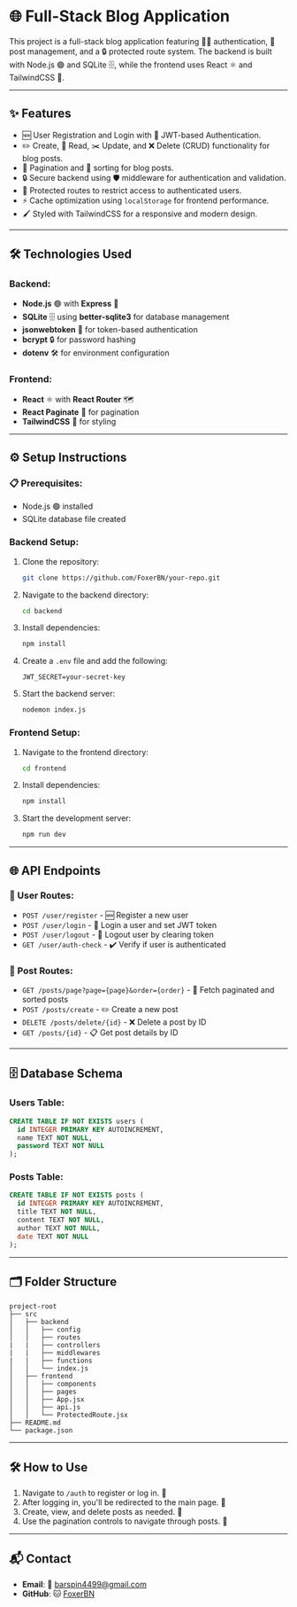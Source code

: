 # 🌐 Full-Stack Blog Application

This project is a full-stack blog application featuring 🧑‍💻 authentication, 📝 post management, and a 🔒 protected route system. The backend is built with Node.js 🟢 and SQLite 🗄️, while the frontend uses React ⚛️ and TailwindCSS 🎨.

---

## ✨ Features

- 🆕 User Registration and Login with 🔑 JWT-based Authentication.
- ✏️ Create, 📖 Read, ✂️ Update, and ❌ Delete (CRUD) functionality for blog posts.
- 📄 Pagination and 🔄 sorting for blog posts.
- 🔒 Secure backend using 🛡️ middleware for authentication and validation.
- 🚪 Protected routes to restrict access to authenticated users.
- ⚡ Cache optimization using `localStorage` for frontend performance.
- 🖌️ Styled with TailwindCSS for a responsive and modern design.

---

## 🛠️ Technologies Used

### Backend:
- **Node.js** 🟢 with **Express** 🚀
- **SQLite** 🗄️ using **better-sqlite3** for database management
- **jsonwebtoken** 🔑 for token-based authentication
- **bcrypt** 🔒 for password hashing
- **dotenv** 🛠️ for environment configuration

### Frontend:
- **React** ⚛️ with **React Router** 🗺️
- **React Paginate** 🔄 for pagination
- **TailwindCSS** 🎨 for styling

---

## ⚙️ Setup Instructions

### 📋 Prerequisites:
- Node.js 🟢 installed
- SQLite database file created

### Backend Setup:

1. Clone the repository:
   ```bash
   git clone https://github.com/FoxerBN/your-repo.git
   ```
2. Navigate to the backend directory:
   ```bash
   cd backend
   ```
3. Install dependencies:
   ```bash
   npm install
   ```
4. Create a `.env` file and add the following:
   ```env
   JWT_SECRET=your-secret-key
   ```
5. Start the backend server:
   ```bash
   nodemon index.js
   ```

### Frontend Setup:

1. Navigate to the frontend directory:
   ```bash
   cd frontend
   ```
2. Install dependencies:
   ```bash
   npm install
   ```
3. Start the development server:
   ```bash
   npm run dev
   ```

---

## 🌐 API Endpoints

### 👤 User Routes:

- `POST /user/register` - 🆕 Register a new user
- `POST /user/login` - 🔑 Login a user and set JWT token
- `POST /user/logout` - 🚪 Logout user by clearing token
- `GET /user/auth-check` - ✔️ Verify if user is authenticated

### 📝 Post Routes:

- `GET /posts/page?page={page}&order={order}` - 📄 Fetch paginated and sorted posts
- `POST /posts/create` - ✏️ Create a new post
- `DELETE /posts/delete/{id}` - ❌ Delete a post by ID
- `GET /posts/{id}` - 📋 Get post details by ID

---

## 🗄️ Database Schema

### Users Table:
```sql
CREATE TABLE IF NOT EXISTS users (
  id INTEGER PRIMARY KEY AUTOINCREMENT,
  name TEXT NOT NULL,
  password TEXT NOT NULL
);
```

### Posts Table:
```sql
CREATE TABLE IF NOT EXISTS posts (
  id INTEGER PRIMARY KEY AUTOINCREMENT,
  title TEXT NOT NULL,
  content TEXT NOT NULL,
  author TEXT NOT NULL,
  date TEXT NOT NULL
);
```

---

## 🗂️ Folder Structure

```
project-root
├── src
│   ├── backend
│   │   ├── config
│   │   ├── routes
|   |   ├── controllers
|   |   ├── middlewares
|   |   ├── functions
│   │   └── index.js
│   ├── frontend
│   │   ├── components
│   │   ├── pages
│   │   ├── App.jsx
│   │   ├── api.js
│   │   └── ProtectedRoute.jsx
├── README.md
└── package.json
```

---

## 🛠️ How to Use

1. Navigate to `/auth` to register or log in. 🔑
2. After logging in, you'll be redirected to the main page. 📄
3. Create, view, and delete posts as needed. 📝
4. Use the pagination controls to navigate through posts. 🔄

---

## 📬 Contact

- **Email**: 📧 [barspin4499@gmail.com](mailto:barspin4499@gmail.com)
- **GitHub**: 🐱 [FoxerBN](https://github.com/FoxerBN)

